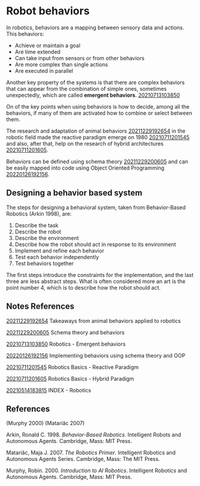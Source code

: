 ---
---
# Robot behaviors

In robotics, behaviors are a mapping between sensory data and actions.
This behaviors:

-   Achieve or maintain a goal
-   Are time extended
-   Can take input from sensors or from other behaviors
-   Are more complex than single actions
-   Are executed in parallel

Another key property of the systems is that there are complex behaviors
that can appear from the combination of simple ones, sometimes
unexpectedly, which are called **emergent behaviors**.
[20210713103850](/notes/20210713103850)

On of the key points when using behaviors is how to decide, among all
the behaviors, if many of them are activated how to combine or select
between them.

The research and adaptation of animal behaviors [20211229192654](/notes/20211229192654)
in the robotic field made the reactive paradigm emerge on 1980
[20210711201545](/notes/20210711201545) and also, after that, help on the research of
hybrid architectures [20210711201605](/notes/20210711201605).

Behaviors can be defined using schema theory [20211229200605](/notes/20211229200605) and
can be easily mapped into code using Object Oriented Programming
[20220126192156](/notes/20220126192156).

## Designing a behavior based system

The steps for designing a behavioral system, taken from Behavior-Based
Robotics (Arkin 1998), are:

1.  Describe the task
2.  Describe the robot
3.  Describe the environment
4.  Describe how the robot should act in response to its environment
5.  Implement and refine each behavior
6.  Test each behavior independently
7.  Test behaviors together

The first steps introduce the constraints for the implementation, and
the last three are less abstract steps. What is often considered more an
art is the point number 4, which is to describe how the robot should
act.

## Notes References

[20211229192654](/notes/20211229192654) Takeaways from animal behaviors applied to
robotics

[20211229200605](/notes/20211229200605) Schema theory and behaviors

[20210713103850](/notes/20210713103850) Robotics - Emergent behaviors

[20220126192156](/notes/20220126192156) Implementing behaviors using schema theory and
OOP

[20210711201545](/notes/20210711201545) Robotics Basics - Reactive Paradigm

[20210711201605](/notes/20210711201605) Robotics Basics - Hybrid Paradigm

[20210514183815](/notes/20210514183815) INDEX - Robotics

## References

(Murphy 2000) (Matariâc 2007)

Arkin, Ronald C. 1998. *Behavior-Based Robotics*. Intelligent Robots and
Autonomous Agents. Cambridge, Mass: MIT Press.

Matariâc, Maja J. 2007. *The Robotics Primer*. Intelligent Robotics and
Autonomous Agents Series. Cambridge, Mass: The MIT Press.

Murphy, Robin. 2000. *Introduction to AI Robotics*. Intelligent Robotics
and Autonomous Agents. Cambridge, Mass: MIT Press.
